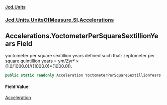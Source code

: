#### [Jcd.Units](index.md 'index')
### [Jcd.Units.UnitsOfMeasure.SI](Jcd.Units.UnitsOfMeasure.SI.md 'Jcd.Units.UnitsOfMeasure.SI').[Accelerations](Accelerations.md 'Jcd.Units.UnitsOfMeasure.SI.Accelerations')

## Accelerations.YoctometerPerSquareSextillionYears Field

yoctometer per square sextillion years defined such that: zeptometer per square quintillion years = ym/Zyr² ×  
(1.0/1000.0)/((1000.0)*(1000.0)).

```csharp
public static readonly Acceleration YoctometerPerSquareSextillionYears;
```

#### Field Value
[Acceleration](Acceleration.md 'Jcd.Units.UnitTypes.Acceleration')